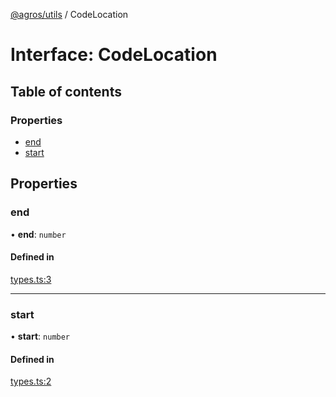 [@agros/utils](../index.md) / CodeLocation

# Interface: CodeLocation

## Table of contents

### Properties

- [end](CodeLocation.md#end)
- [start](CodeLocation.md#start)

## Properties

### <a id="end" name="end"></a> end

• **end**: `number`

#### Defined in

[types.ts:3](https://github.com/agrosjs/agros/blob/ba10164/packages/agros-utils/src/types.ts#L3)

___

### <a id="start" name="start"></a> start

• **start**: `number`

#### Defined in

[types.ts:2](https://github.com/agrosjs/agros/blob/ba10164/packages/agros-utils/src/types.ts#L2)
